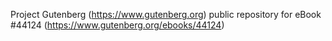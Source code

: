 Project Gutenberg (https://www.gutenberg.org) public repository for eBook #44124 (https://www.gutenberg.org/ebooks/44124)
